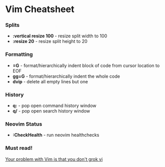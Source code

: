 # Vim Cheatsheet

### Splits

- **:vertical resize 100** - resize split width to 100
- **:resize 20** - resize split height to 20

### Formatting

- **=G** - format/hierarchically indent block of code from cursor location to EOF
- **gg=G** - format/hierarchically indent the whole code
- **dvip** - delete all empty lines but one

### History

- **q:** - pop open command history window
- **q/** - pop open search history window

### Neovim Status

- **:CheckHealth** - run neovim healthchecks

### Must read!

[Your problem with Vim is that you don't grok vi](https://stackoverflow.com/questions/1218390/what-is-your-most-productive-shortcut-with-vim/1220118#1220118)
